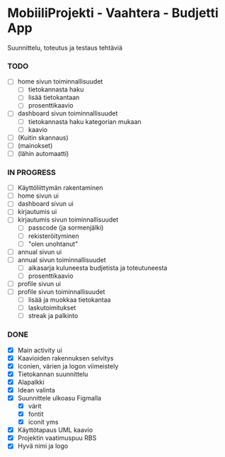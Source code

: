 # MobiiliProjekti - Vaahtera - Budjetti App
Suunnittelu, toteutus ja testaus tehtäviä  

### TODO 
* [ ] home sivun toiminnallisuudet  
   * [ ] tietokannasta haku  
   * [ ] lisää tietokantaan  
   * [ ] prosenttikaavio  
* [ ] dashboard sivun toiminnallisuudet  
   * [ ] tietokannasta haku kategorian mukaan  
   * [ ] kaavio  
* [ ] (Kuitin skannaus)  
* [ ] (mainokset)  
* [ ] (lähin automaatti)  

### IN PROGRESS
* [ ] Käyttöliittymän rakentaminen  
* [ ] home sivun ui  
* [ ] dashboard sivun ui 
* [ ] kirjautumis ui  
* [ ] kirjautumis sivun toiminnallisuudet  
   * [ ] passcode (ja sormenjälki)  
   * [ ] rekisteröityminen  
   * [ ] "olen unohtanut"
* [ ] annual sivun ui  
* [ ] annual sivun toiminnallisuudet  
   * [ ] aikasarja kuluneesta budjetista ja toteutuneesta  
   * [ ] prosenttikaavio  
* [ ] profile sivun ui  
* [ ] profile sivun toiminnallisuudet  
   * [ ] lisää ja muokkaa tietokantaa  
   * [ ] laskutoimitukset  
   * [ ] streak ja palkinto 

### DONE
* [x] Main activity ui
* [x] Kaavioiden rakennuksen selvitys
* [x] Iconien, värien ja logon viimeistely
* [x] Tietokannan suunnittelu
* [x] Alapalkki  
* [x] Idean valinta  
* [x] Suunnittele ulkoasu Figmalla  
    * [x] värit  
    * [x] fontit  
    * [x] iconit yms  
* [x] Käyttötapaus UML kaavio  
* [x] Projektin vaatimuspuu RBS  
* [x] Hyvä nimi ja logo  
